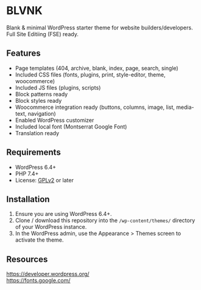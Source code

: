 # BLVNK

Blank & minimal WordPress starter theme for website builders/developers.  
Full Site Editiing (FSE) ready.

## Features

* Page templates (404, archive, blank, index, page, search, single)
* Included CSS files (fonts, plugins, print, style-editor, theme, woocommerce)
* Included JS files (plugins, scripts)
* Block patterns ready
* Block styles ready
* Woocommerce integration ready (buttons, columns, image, list, media-text, navigation)
* Enabled WordPress customizer
* Included local font (Montserrat Google Font)
* Translation ready

## Requirements

* WordPress 6.4+
* PHP 7.4+
* License: [GPLv2](https://www.gnu.org/licenses/old-licenses/gpl-2.0.html) or later

## Installation
1. Ensure you are using WordPress 6.4+.
2. Clone / download this repository into the `/wp-content/themes/` directory of your WordPress instance.
3. In the WordPress admin, use the Appearance > Themes screen to activate the theme.

## Resources

<https://developer.wordpress.org/>  
<https://fonts.google.com/>
